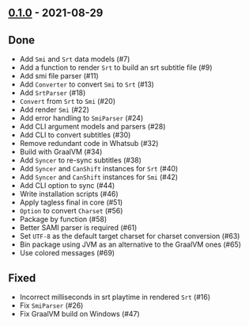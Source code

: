## [0.1.0](https://github.com/Kevin-Lee/whatsub/issues?utf8=%E2%9C%93&q=is%3Aissue+is%3Aclosed+milestone%3Amilestone1) - 2021-08-29

## Done
* Add `Smi` and `Srt` data models (#7)
* Add a function to render `Srt` to build an srt subtitle file (#9)
* Add smi file parser (#11)
* Add `Converter` to convert `Smi` to `Srt` (#13)
* Add `SrtParser` (#18)
* `Convert` from `Srt` to `Smi` (#20)
* Add render `Smi` (#22)
* Add error handling to `SmiParser` (#24)
* Add CLI argument models and parsers (#28)
* Add CLI to convert subtitles (#30)
* Remove redundant code in Whatsub (#32)
* Build with GraalVM (#34)
* Add `Syncer` to re-sync subtitles (#38)
* Add `Syncer` and `CanShift` instances for `Srt` (#40)
* Add `Syncer` and `CanShift` instances for `Smi` (#42)
* Add CLI option to sync (#44)
* Write installation scripts (#46)
* Apply tagless final in core (#51)
* `Option` to convert `Charset` (#56)
* Package by function (#58)
* Better SAMI parser is required (#61)
* Set `UTF-8` as the default target charset for charset conversion (#63)
* Bin package using JVM as an alternative to the GraalVM ones (#65)
* Use colored messages (#69)

## Fixed
* Incorrect milliseconds in srt playtime in rendered `Srt` (#16)
* Fix `SmiParser` (#26)
* Fix GraalVM build on Windows (#47)
